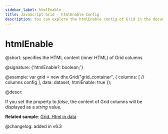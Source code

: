 ```yaml
---
sidebar_label: htmlEnable
title: JavaScript Grid - htmlEnable Config 
description: You can explore the htmlEnable config of Grid in the documentation of the DHTMLX JavaScript UI library. Browse developer guides and API reference, try out code examples and live demos, and download a free 30-day evaluation version of DHTMLX Suite 7.
---
```


# htmlEnable

@short: specifies the HTML content (inner HTML) of Grid columns

@signature: {'htmlEnable?: boolean;'}

@example:
var grid = new dhx.Grid("grid_container", {
    columns: [
        // columns config
    ],
    data: dataset,
    htmlEnable: true
});

@descr:

If you set the property to *false*, the content of Grid columns will be displayed as a *string* value.

**Related sample**: [Grid. Html in data](https://snippet.dhtmlx.com/chitkvkc)

@changelog: added in v6.3

[comment]: # (@related: grid/initialization.md#initialize-grid grid/configuration.md#html-content-of-grid-columns)
